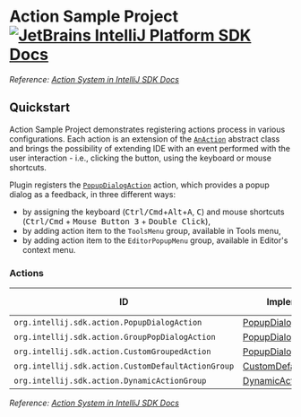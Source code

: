 # Action Sample Project [![JetBrains IntelliJ Platform SDK Docs](https://jb.gg/badges/docs.svg)][docs]
*Reference: [Action System in IntelliJ SDK Docs][docs:actions]*

## Quickstart

Action Sample Project demonstrates registering actions process in various configurations.
Each action is an extension of the [`AnAction`][sdk:AnAction] abstract class and brings the possibility of extending IDE with an event performed with the user interaction - i.e., clicking the button, using the keyboard or mouse shortcuts.

Plugin registers the [`PopupDialogAction`][file:PopupDialogAction] action, which provides a popup dialog as a feedback, in three different ways:

- by assigning the keyboard (<kbd>Ctrl/Cmd</kbd>+<kbd>Alt</kbd>+<kbd>A</kbd>, <kbd>C</kbd>) and mouse shortcuts (<kbd>Ctrl/Cmd</kbd> + <kbd>Mouse Button 3</kbd> + <kbd>Double Click</kbd>),
- by adding action item to the `ToolsMenu` group, available in Tools menu,
- by adding action item to the `EditorPopupMenu` group, available in Editor's context menu.

### Actions

| ID                                                 | Implementation                                            | Extension Point Class          |
| -------------------------------------------------- | --------------------------------------------------------- | ------------------------------ |
| `org.intellij.sdk.action.PopupDialogAction`        | [PopupDialogAction][file:PopupDialogAction]               | [AnAction][sdk:AnAction]       |
| `org.intellij.sdk.action.GroupPopDialogAction`     | [PopupDialogAction][file:PopupDialogAction]               | [AnAction][sdk:AnAction]       |
| `org.intellij.sdk.action.CustomGroupedAction`      | [PopupDialogAction][file:PopupDialogAction]               | [AnAction][sdk:AnAction]       |
| `org.intellij.sdk.action.CustomDefaultActionGroup` | [CustomDefaultActionGroup][file:CustomDefaultActionGroup] | [ActionGroup][sdk:ActionGroup] |
| `org.intellij.sdk.action.DynamicActionGroup`       | [DynamicActionGroup][file:DynamicActionGroup]             | [ActionGroup][sdk:ActionGroup] |

*Reference: [Action System in IntelliJ SDK Docs][docs:actions]*


[docs]: https://www.jetbrains.org/intellij/sdk/docs
[docs:actions]: https://www.jetbrains.org/intellij/sdk/docs/basics/action_system.html

[file:PopupDialogAction]: ./src/main/java/org/intellij/sdk/action/PopupDialogAction.java
[file:CustomDefaultActionGroup]: ./src/main/java/org/intellij/sdk/action/CustomDefaultActionGroup.java
[file:DynamicActionGroup]: ./src/main/java/org/intellij/sdk/action/DynamicActionGroup.java

[sdk:AnAction]: upsource:///platform/editor-ui-api/src/com/intellij/openapi/actionSystem/AnAction.java
[sdk:ActionGroup]: upsource:///platform/platform-api/src/com/intellij/openapi/actionSystem/ActionInGroup.java
